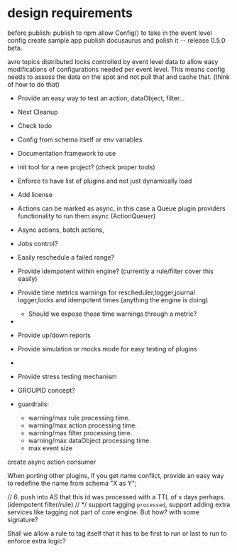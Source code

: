 # design requirements

before publish:
publish to npm
allow Config() to take in the event level config
create sample app
publish docusaurus and polish it
-- release 0.5.0 beta.


avro topics
distributed locks controlled by event level data
to allow easy modifications of configurations needed per event level. This means
config needs to assess the data on the spot and not pull that and cache that. 
(think of how to do that)

* Provide an easy way to test an action, dataObject, filter...
 
* Next Cleanup
* Check todo
 
* Config from schema itself or env variables.
* Documentation framework to use
* init tool for a new project? (check proper tools)
* Enforce to have list of plugins and not just dynamically load
* Add license
* Actions can be marked as async, in this case a Queue plugin providers functionality to run them async (ActionQueuer)
* Async actions, batch actions,   
* Jobs control?
* Easily reschedule a failed range?

* Provide idempotent within engine? (currently a rule/filter cover this easily)
* Provide time metrics warnings for rescheduler,logger,journal logger,locks and idempotent times (anything the engine is doing) 
  * Should we expose those time warnings through a metric?
* 
* Provide up/down reports
* Provide simulation or mocks mode for easy testing of plugins
* 
* Provide stress testing mechanism
* GROUPID concept?
* guardrails:
  * warning/max rule processing time.
  * warning/max action processing time.
  * warning/max filter processing time.
  * warning/max dataObject processing time.
  * max event size

create async action consumer

When porting other plugins, if you get name conflict, provide an easy way to redefine the name
from schema "X as Y";

// 6. push into AS that this id was processed with a TTL of x days perhaps. (idempotent filter/rule)
// */ support tagging `processed`, support adding extra services like tagging not part of core engine. But how? with some signature?

Shall we allow a rule to tag itself that it has to be first to run or last to run to enforce
extra logic?
